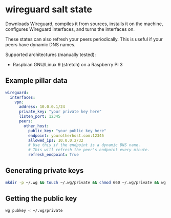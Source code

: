 # wireguard salt state
Downloads Wireguard, compiles it from sources, installs it on the machine, configures Wireguard interfaces,
and turns the interfaces on.

These states can also refresh your peers periodically. This is useful if your peers have dynamic DNS names.

Supported architectures (manually tested):
- Raspbian GNU/Linux 9 (stretch) on a Raspberry PI 3

## Example pillar data
```yaml
wireguard:
  interfaces:
    vpn:
      address: 10.0.0.1/24
      private_key: "your private key here"
      listen_port: 12345
      peers:
        other_host:
          public_key: "your public key here"
          endpoint: yourotherhost.com:12345
          allowed_ips: 10.0.0.2/32
          # Use this if the endpoint is a dynamic DNS name.
          # This will refresh the peer's endpoint every minute.
          refresh_endpoint: True
```

## Generating private keys
```bash
mkdir -p ~/.wg && touch ~/.wg/private && chmod 660 ~/.wg/private && wg genkey > ~/.wg/private
```

## Getting the public key
```bash
wg pubkey < ~/.wg/private
```